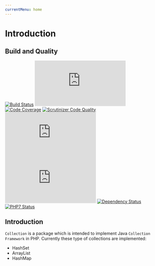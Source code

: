 ```yaml
---
currentMenu: home
---
```


# Introduction

## Build and Quality

[![Build Status](http://ci.zolli.hu/view/Components/job/Collection/badge/icon)](http://ci.zolli.hu/view/Components/job/Collection/)
[![Build Stability](http://status.buildr-framework.io/buildstatus/status_modules.php?jobName=Collection&type=stability)](http://ci.zolli.hu/job/Collection/)
[![Code Coverage](https://scrutinizer-ci.com/g/BuildrPHP/Collection/badges/coverage.png?b=master)](https://scrutinizer-ci.com/g/BuildrPHP/Collection/?branch=master)
[![Scrutinizer Code Quality](https://scrutinizer-ci.com/g/BuildrPHP/Collection/badges/quality-score.png?b=master)](https://scrutinizer-ci.com/g/BuildrPHP/Collection/?branch=master)
[![Test Results](http://status.buildr-framework.io/buildstatus/status_modules.php?jobName=Collection&type=tests)](http://ci.zolli.hu/job/Collection/)
[![CRAP Report](http://status.buildr-framework.io/buildstatus/status_modules.php?jobName=Collection&type=crap)](http://ci.zolli.hu/job/Collection/)
[![Dependency Status](https://www.versioneye.com/user/projects/56aa23de7e03c700377df595/badge.svg?style=flat)](https://www.versioneye.com/user/projects/56aa23de7e03c700377df595)
[![PHP7 Status](https://img.shields.io/badge/PHP7-tested-8892BF.svg)](https://github.com/BuildrPHP/ClassLoader)


## Introduction

`Collection` is a package which is intended to implement Java `Collection Framework` in PHP.
Currently these type of collections are implemented:

 - HashSet
 - ArrayList
 - HashMap